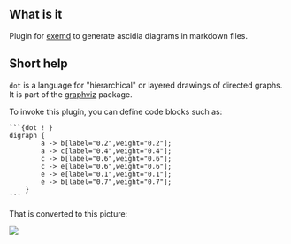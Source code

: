 What is it
----------

Plugin for [exemd](http://www.vittoriozaccaria.net/exemd/) to generate
ascidia diagrams in markdown files.

Short help
----------

`dot` is a language for "hierarchical" or layered drawings of directed
graphs. It is part of the [graphviz](http://www.graphviz.org/) package.

To invoke this plugin, you can define code blocks such as:

    ```{dot ! }
    digraph {
            a -> b[label="0.2",weight="0.2"];
            a -> c[label="0.4",weight="0.4"];
            c -> b[label="0.6",weight="0.6"];
            c -> e[label="0.6",weight="0.6"];
            e -> e[label="0.1",weight="0.1"];
            e -> b[label="0.7",weight="0.7"];
        }
    ```

That is converted to this picture:

![](https://dl.dropboxusercontent.com/u/5867765/tools/exemd/exemd-dot.png)
